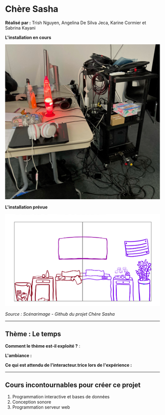 # Chère Sasha

**Réalisé par :** Trish Nguyen, Angelina De Silva Jeca, Karine Cormier et Sabrina Kayani

**L'installation en cours** 

 ![cours](medias/photographies/sasha_installation_cours.png)

**L'installation prévue** 

 ![prevu](medias/photographies/sasha_installation_prevue.png)

*Source : Scénarimage - Github du projet Chère Sasha*

---

## Thème : Le temps

**Comment le thème est-il exploité ?** :

**L'ambiance :**

**Ce qui est attendu de l'interacteur.trice lors de l'expérience :**

---

## Cours incontournables pour créer ce projet

1. Programmation interactive et bases de données
2. Conception sonore
3. Programmation serveur web

